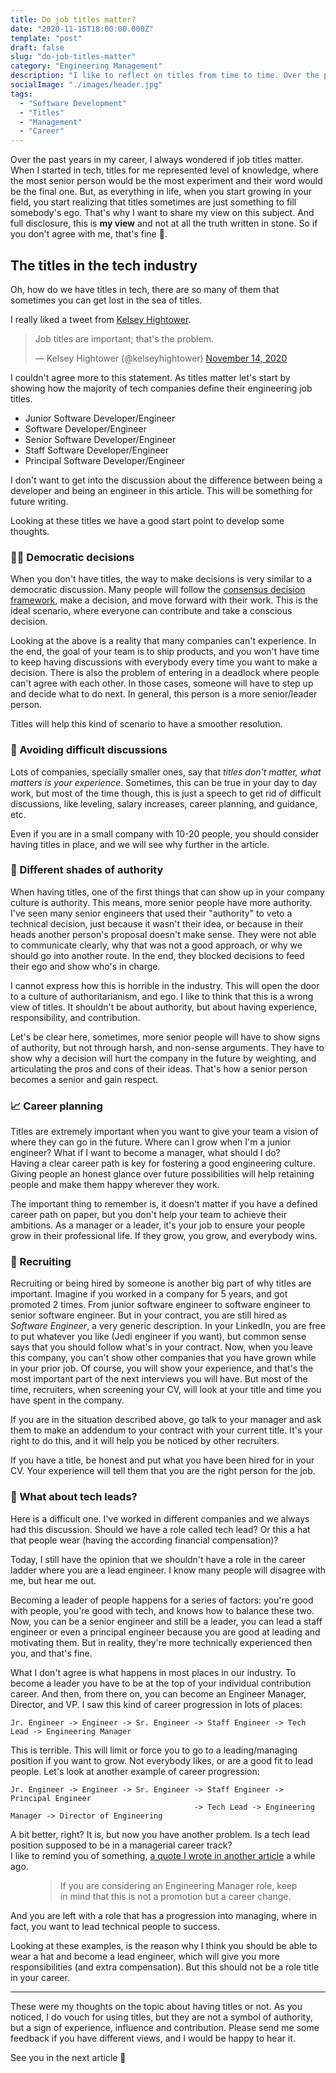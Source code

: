 ```yaml
---
title: Do job titles matter?
date: "2020-11-15T18:00:00.000Z"
template: "post"
draft: false
slug: "do-job-titles-matter"
category: "Engineering Management"
description: "I like to reflect on titles from time to time. Over the past years in my career, I always wondered if job titles matter. That's why I want to share my view on this subject."
socialImage: "./images/header.jpg"
tags:
  - "Software Development"
  - "Titles"
  - "Management"
  - "Career"
---
```


Over the past years in my career, I always wondered if job titles matter. When I started in tech, titles for me represented level of knowledge, where the most senior person would be the most experiment and their word would be the final one. But, as everything in life, when you start growing in your field, you start realizing that titles sometimes are just something to fill somebody's ego.
That's why I want to share my view on this subject. And full disclosure, this is **my view** and not at all the truth written in stone. So if you don't agree with me, that's fine 🙂.

## The titles in the tech industry

Oh, how do we have titles in tech, there are so many of them that sometimes you can get lost in the sea of titles.

I really liked a tweet from [Kelsey Hightower](https://twitter.com/kelseyhightower).

<blockquote class="twitter-tweet"><p lang="en" dir="ltr">Job titles are important; that&#39;s the problem.</p>&mdash; Kelsey Hightower (@kelseyhightower) <a href="https://twitter.com/kelseyhightower/status/1327642471291965440?ref_src=twsrc%5Etfw">November 14, 2020</a></blockquote>

I couldn't agree more to this statement. As titles matter let's start by showing how the majority of tech companies define their engineering job titles.

* Junior Software Developer/Engineer
* Software Developer/Engineer
* Senior Software Developer/Engineer
* Staff Software Developer/Engineer
* Principal Software Developer/Engineer

I don't want to get into the discussion about the difference between being a developer and being an engineer in this article. This will be something for future writing.

Looking at these titles we have a good start point to develop some thoughts.

### 👨‍⚖️ Democratic decisions

When you don't have titles, the way to make decisions is very similar to a democratic discussion. Many people will follow the [consensus decision framework](https://en.wikipedia.org/wiki/Consensus_decision-making), make a decision, and move forward with their work. This is the ideal scenario, where everyone can contribute and take a conscious decision. 

Looking at the above is a reality that many companies can't experience. In the end, the goal of your team is to ship products, and you won't have time to keep having discussions with everybody every time you want to make a decision.  There is also the problem of entering in a deadlock where people can't agree with each other. In those cases, someone will have to step up and decide what to do next. In general, this person is a more senior/leader person.

Titles will help this kind of scenario to have a smoother resolution.

### 🧩 Avoiding difficult discussions

Lots of companies, specially smaller ones, say that *titles don't matter, what matters is your experience*. Sometimes, this can be true in your day to day work, but most of the time though, this is just a speech to get rid of difficult discussions, like leveling, salary increases, career planning, and guidance, etc.

Even if you are in a small company with 10-20 people, you should consider having titles in place, and we will see why further in the article.

### 👮 Different shades of authority

When having titles, one of the first things that can show up in your company culture is authority. This means, more senior people have more authority. I've seen many senior engineers that used their "authority" to veto a technical decision, just because it wasn't their idea, or because in their heads another person's proposal doesn't make sense. They were not able to communicate clearly, why that was not a good approach, or why we should go into another route. In the end, they blocked decisions to feed their ego and show who's in charge.

I cannot express how this is horrible in the industry. This will open the door to a culture of authoritarianism, and ego. I like to think that this is a wrong view of titles. It shouldn't be about authority, but about having experience, responsibility, and contribution.

Let's be clear here, sometimes, more senior people will have to show signs of authority, but not through harsh, and non-sense arguments. They have to show why a decision will hurt the company in the future by weighting, and articulating the pros and cons of their ideas. That's how a senior person becomes a senior and gain respect.

### 📈 Career planning

Titles are extremely important when you want to give your team a vision of where they can go in the future. Where can I grow when I'm a junior engineer? What if I want to become a manager, what should I do?  
Having a clear career path is key for fostering a good engineering culture. Giving people an honest glance over future possibilities will help retaining people and make them happy wherever they work.

The important thing to remember is, it doesn't matter if you have a defined career path on paper, but you don't help your team to achieve their ambitions. As a manager or a leader, it's your job to ensure your people grow in their professional life. If they grow, you grow, and everybody wins.

### 💼 Recruiting

Recruiting or being hired by someone is another big part of why titles are important. Imagine if you worked in a company for 5 years, and got promoted 2 times. From junior software engineer to software engineer to senior software engineer. But in your contract, you are still hired as *Software Engineer*, a very generic description. In your LinkedIn, you are free to put whatever you like (Jedi engineer if you want), but common sense says that you should follow what's in your contract.
Now, when you leave this company, you can't show other companies that you have grown while in your prior job. Of course, you will show your experience, and that's the most important part of the next interviews you will have. But most of the time, recruiters, when screening your CV, will look at your title and time you have spent in the company. 

If you are in the situation described above, go talk to your manager and ask them to make an addendum to your contract with your current title. It's your right to do this, and it will help you be noticed by other recruiters. 

If you have a title, be honest and put what you have been hired for in your CV. Your experience will tell them that you are the right person for the job.

### 🥇 What about tech leads?

Here is a difficult one. I've worked in different companies and we always had this discussion. Should we have a role called tech lead? Or this a hat that people wear (having the according financial compensation)?

Today, I still have the opinion that we shouldn't have a role in the career ladder where you are a lead engineer. I know many people will disagree with me, but hear me out. 

Becoming a leader of people happens for a series of factors: you're good with people, you're good with tech, and knows how to balance these two. Now, you can be a senior engineer and still be a leader, you can lead a staff engineer or even a principal engineer because you are good at leading and motivating them. But in reality, they're more technically experienced then you, and that's fine.

What I don't agree is what happens in most places in our industry. To become a leader you have to be at the top of your individual contribution career. And then, from there on, you can become an Engineer Manager, Director, and VP. I saw this kind of career progression in lots of places:

```
Jr. Engineer -> Engineer -> Sr. Engineer -> Staff Engineer -> Tech Lead -> Engineering Manager
```

This is terrible. This will limit or force you to go to a leading/managing position if you want to grow. Not everybody likes, or are a good fit to lead people.
Let's look at another example of career progression:

```
Jr. Engineer -> Engineer -> Sr. Engineer -> Staff Engineer -> Principal Engineer
                                         -> Tech Lead -> Engineering Manager -> Director of Engineering
```

A bit better, right? It is, but now you have another problem. Is a tech lead position supposed to be in a managerial career track?                                        
I like to remind you of something, [a quote I wrote in another article](/posts/2018-08-30/5-ways-to-keep-coding-being-an-engineering-manager) a while ago.

<figure>
	<blockquote>
		<p>If you are considering an Engineering Manager role, keep in mind that this is not a promotion but a career change.</p>
	</blockquote>
</figure>

And you are left with a role that has a progression into managing, where in fact, you want to lead technical people to success. 

Looking at these examples, is the reason why I think you should be able to wear a hat and become a lead engineer, which will give you more responsibilities (and extra compensation). But this should not be a role title in your career.

---

These were my thoughts on the topic about having titles or not. As you noticed, I do vouch for using titles, but they are not a symbol of authority, but a sign of experience, influence and contribution. Please send me some feedback if you have different views, and I would be happy to hear it.

See you in the next article 👋
